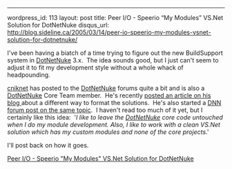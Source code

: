--- 
wordpress_id: 113
layout: post
title: Peer I/O - Speerio &#8220;My Modules&#8221; VS.Net Solution for DotNetNuke
disqus_url: http://blog.sideline.ca/2005/03/14/peer-io-speerio-my-modules-vsnet-solution-for-dotnetnuke/

<p>I've been having a biatch of a time trying to figure out the new BuildSupport system in <a title="" href="http://www.dotnetnuke.com">DotNetNuke</a> 3.x.  The idea sounds good, but I just can't seem to adjust it to fit my development style without a whole whack of headpounding.</p>
<p><a href="http://asp.net/Forums/User/UserProfile.aspx'tabindex=1&amp;amp;UserName=cniknet">cniknet</a> has posted to the <a title="" href="http://www.dotnetnuke.com">DotNetNuke</a> forums quite a bit and is also a <a title="" href="http://www.dotnetnuke.com">DotNetNuke</a> Core Team member.  He's recently <a href="http://blogs.speerio.net/peerio/PermaLink,guid,97eed021-cef7-4f4b-873a-45c599687c16.aspx">posted an article on his blog </a>about a different way to format the solutions.  He's also started a <a href="http://asp.net/Forums/ShowPost.aspx'tabindex=1&amp;amp;PostID=839716">DNN forum post on the same topic</a>.  I haven't read too much of it yet, but I certainly like this idea:  '<em>I like to leave the <a title="" href="http://www.dotnetnuke.com">DotNetNuke</a> core code untouched when I do my module development. Also, I like to work with a clean VS.Net solution which has my custom modules and none of the core projects</em>.'</p>
<p>I'll post back on how it goes.</p>
<p><a href="http://blogs.speerio.net/peerio/PermaLink,guid,97eed021-cef7-4f4b-873a-45c599687c16.aspx">Peer I/O - Speerio "My Modules" VS.Net Solution for DotNetNuke</a></p>
<p><em></em></p>
